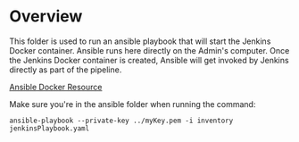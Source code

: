 # Overview

This folder is used to run an ansible playbook that will start the Jenkins Docker container. Ansible runs here directly on the Admin's computer. Once the Jenkins Docker container is created, Ansible will get invoked by Jenkins directly as part of the pipeline.

[Ansible Docker Resource](https://docs.ansible.com/ansible/2.5/modules/docker_container_module.html)

Make sure you're in the ansible folder when running the command:
```shell
ansible-playbook --private-key ../myKey.pem -i inventory jenkinsPlaybook.yaml
```